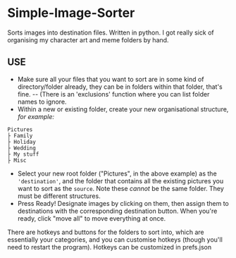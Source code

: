 # Simple-Image-Sorter
Sorts images into destination files. Written in python. I got really sick of organising my character art and meme folders by hand.

## USE
- Make sure all your files that you want to sort are in some kind of directory/folder already, they can be in folders within that folder, that's fine.
-- (There is an 'exclusions' function where you can list folder names to ignore.
- Within a new or existing folder, create your new organisational structure, _for example:_
```
Pictures
├ Family
├ Holiday
├ Wedding
├ My stuff
├ Misc
```
- Select your new root folder ("Pictures", in the above example) as the ``'destination'``, and the folder that contains all the existing pictures you want to sort as the ``source``. Note these *cannot* be the same folder. They must be different structures.
- Press Ready!
Designate images by clicking on them, then assign them to destinations with the corresponding destination button. When you're ready, click "move all" to move everything at once.

There are hotkeys and buttons for the folders to sort into, which are essentially your categories, and you can customise hotkeys (though you'll need to restart the program). Hotkeys can be customized in prefs.json
